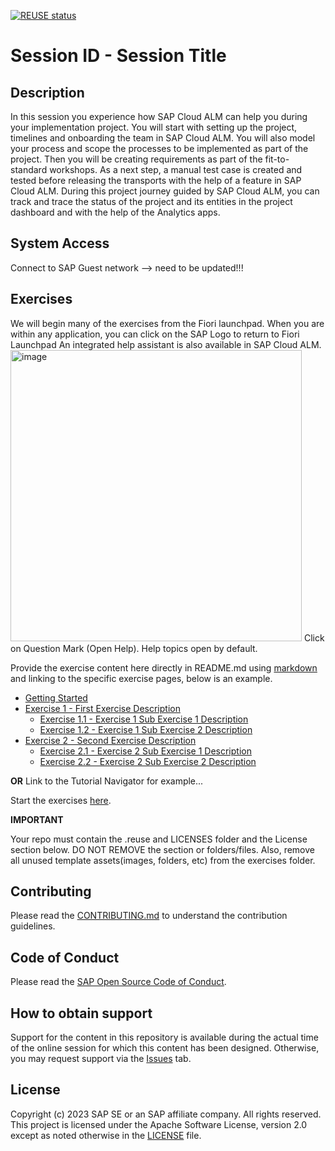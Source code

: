 [![REUSE status](https://api.reuse.software/badge/github.com/SAP-samples/teched2023-DT165)](https://api.reuse.software/info/github.com/SAP-samples/teched2023-DT165)

# Session ID - Session Title

## Description

In this session you experience how SAP Cloud ALM can help you during your implementation project. 
You will start with setting up the project, timelines and onboarding the team in SAP Cloud ALM. You will also model your process and scope the processes to be implemented as part of the project. Then you will be creating requirements as part of the fit-to-standard workshops. As a next step, a manual test case is created and tested before releasing the transports with the help of a feature in SAP Cloud ALM. 
During this project journey guided by SAP Cloud ALM, you can track and trace the status of the project and its entities in the project dashboard and with the help of the Analytics apps. 



## System Access

Connect to SAP Guest network --> need to be updated!!!

## Exercises

We will begin many of the exercises from the Fiori launchpad. When you are within any application, you can click on the SAP Logo to return to Fiori Launchpad 
An integrated help assistant is also available in SAP Cloud ALM.  
<img width="466" alt="image" src="https://github.com/SAP-samples/teched2023-DT165/assets/73659453/f2fd9be1-4726-4340-91bf-5ce32d99ac1d">
Click on Question Mark (Open Help). Help topics open by default.

Provide the exercise content here directly in README.md using [markdown](https://guides.github.com/features/mastering-markdown/) and linking to the specific exercise pages, below is an example.

- [Getting Started](exercises/ex0/)
- [Exercise 1 - First Exercise Description](exercises/ex1/)
    - [Exercise 1.1 - Exercise 1 Sub Exercise 1 Description](exercises/ex1#exercise-11-sub-exercise-1-description)
    - [Exercise 1.2 - Exercise 1 Sub Exercise 2 Description](exercises/ex1#exercise-12-sub-exercise-2-description)
- [Exercise 2 - Second Exercise Description](exercises/ex2/)
    - [Exercise 2.1 - Exercise 2 Sub Exercise 1 Description](exercises/ex2#exercise-21-sub-exercise-1-description)
    - [Exercise 2.2 - Exercise 2 Sub Exercise 2 Description](exercises/ex2#exercise-22-sub-exercise-2-description)

  
**OR** Link to the Tutorial Navigator for example...

Start the exercises [here](https://developers.sap.com/tutorials/abap-environment-trial-onboarding.html).

**IMPORTANT**

Your repo must contain the .reuse and LICENSES folder and the License section below. DO NOT REMOVE the section or folders/files. Also, remove all unused template assets(images, folders, etc) from the exercises folder. 

## Contributing
Please read the [CONTRIBUTING.md](./CONTRIBUTING.md) to understand the contribution guidelines.

## Code of Conduct
Please read the [SAP Open Source Code of Conduct](https://github.com/SAP-samples/.github/blob/main/CODE_OF_CONDUCT.md).

## How to obtain support

Support for the content in this repository is available during the actual time of the online session for which this content has been designed. Otherwise, you may request support via the [Issues](../../issues) tab.

## License
Copyright (c) 2023 SAP SE or an SAP affiliate company. All rights reserved. This project is licensed under the Apache Software License, version 2.0 except as noted otherwise in the [LICENSE](LICENSES/Apache-2.0.txt) file.
